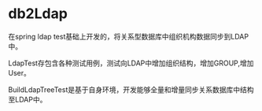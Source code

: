 # db2Ldap
在spring ldap test基础上开发的，将关系型数据库中组织机构数据同步到LDAP中。

LdapTest存包含各种测试用例，测试向LDAP中增加组织结构，增加GROUP,增加User。

BuildLdapTreeTest是基于自身环境，开发能够全量和增量同步关系数据库中结构至LDAP中。
